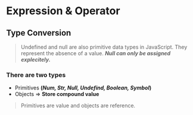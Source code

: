 # Expression & Operator

## Type Conversion

> Undefined and null are also primitive data types in JavaScript. They represent the absence of a value. *__Null can only be assigned explecitely.__*

### There are two types

- Primitives __(*Num, Str, Null, Undefind, Boolean, Symbol*)__
- Objects => __Store compound value__

> Primitives are value and objects are reference.


